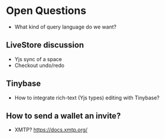 # Open Questions

- What kind of query language do we want?

## LiveStore discussion

- Yjs sync of a space
- Checkout undo/redo

## Tinybase

- How to integrate rich-text (Yjs types) editing with Tinybase?

## How to send a wallet an invite?

- XMTP? https://docs.xmtp.org/

